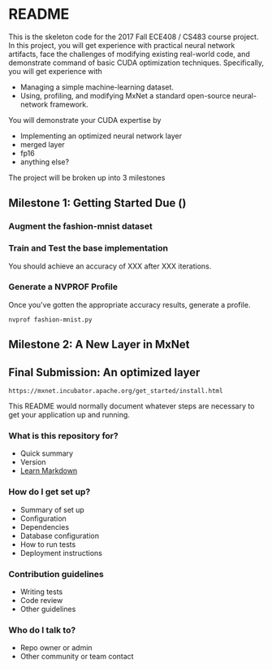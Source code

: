 # README

This is the skeleton code for the 2017 Fall ECE408 / CS483 course project.
In this project, you will get experience with practical neural network artifacts, face the challenges of modifying existing real-world code, and demonstrate command of basic CUDA optimization techniques.
Specifically, you will get experience with

* Managing a simple machine-learning dataset.
* Using, profiling, and modifying MxNet a standard open-source neural-network framework.

You will demonstrate your CUDA expertise by

* Implementing an optimized neural network layer
* merged layer
* fp16
* anything else?

The project will be broken up into 3 milestones

## Milestone 1: Getting Started Due ()


### Augment the fashion-mnist dataset

### Train and Test the base implementation

You should achieve an accuracy of XXX after XXX iterations.

### Generate a NVPROF Profile

Once you've gotten the appropriate accuracy results, generate a profile.

    nvprof fashion-mnist.py

## Milestone 2: A New Layer in MxNet

## Final Submission: An optimized layer

    https://mxnet.incubator.apache.org/get_started/install.html

This README would normally document whatever steps are necessary to get your application up and running.

### What is this repository for? ###

* Quick summary
* Version
* [Learn Markdown](https://bitbucket.org/tutorials/markdowndemo)

### How do I get set up? ###

* Summary of set up
* Configuration
* Dependencies
* Database configuration
* How to run tests
* Deployment instructions

### Contribution guidelines ###

* Writing tests
* Code review
* Other guidelines

### Who do I talk to? ###

* Repo owner or admin
* Other community or team contact
